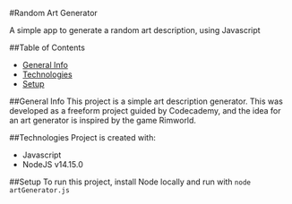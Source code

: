 #Random Art Generator

A simple app to generate a random art description, using Javascript

##Table of Contents

* [General Info](#general-info)
* [Technologies](#technologies)
* [Setup](#setup)


##General Info
This project is a simple art description generator. This was developed as a freeform project guided by Codecademy, and the idea for an art generator is inspired by the game Rimworld.

##Technologies
Project is created with:
* Javascript
* NodeJS v14.15.0

##Setup
To run this project, install Node locally and run with `node artGenerator.js`

